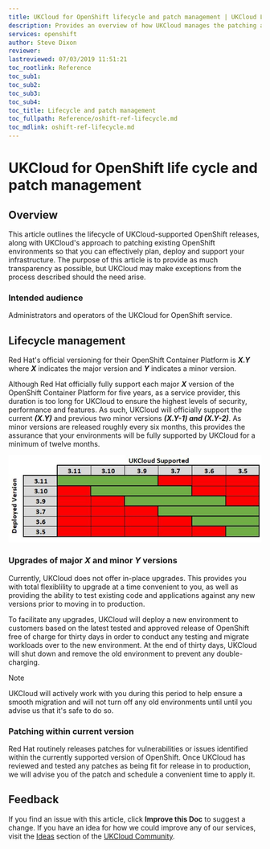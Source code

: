 ```yaml
---
title: UKCloud for OpenShift lifecycle and patch management | UKCloud Ltd
description: Provides an overview of how UKCloud manages the patching and lifecycle support of its OpenShift service
services: openshift
author: Steve Dixon
reviewer:
lastreviewed: 07/03/2019 11:51:21
toc_rootlink: Reference
toc_sub1: 
toc_sub2:
toc_sub3:
toc_sub4:
toc_title: Lifecycle and patch management
toc_fullpath: Reference/oshift-ref-lifecycle.md
toc_mdlink: oshift-ref-lifecycle.md
---
```


# UKCloud for OpenShift life cycle and patch management

## Overview

This article outlines the lifecycle of UKCloud-supported OpenShift releases, along with UKCloud's approach to patching existing OpenShift environments so that you can effectively plan, deploy and support your infrastructure. The purpose of this article is to provide as much transparency as possible, but UKCloud may make exceptions from the process described should the need arise.

### Intended audience

Administrators and operators of the UKCloud for OpenShift service.

## Lifecycle management

Red Hat's official versioning for their OpenShift Container Platform is _**X.Y**_ where _**X**_ indicates the major version and _**Y**_ indicates a minor version.

Although Red Hat officially fully support each major _**X**_ version of the OpenShift Container Platform for five years, as a service provider, this duration is too long for UKCloud to ensure the highest levels of security, performance and features. As such, UKCloud will officially support the current **_(X.Y)_** and previous two minor versions **_(X.Y-1) and (X.Y-2)_**. As minor versions are released roughly every six months, this provides the assurance that your environments will be fully supported by UKCloud for a minimum of twelve months.

![Lifecycle](images/oshift-supported-versions.png)

### Upgrades of major _**X**_ and minor _**Y**_ versions

Currently, UKCloud does not offer in-place upgrades. This provides you with total flexiblility to upgrade at a time convenient to you, as well as providing the ability to test existing code and applications against any new versions prior to moving in to production.

To facilitate any upgrades, UKCloud will deploy a new environment to customers based on the latest tested and approved release of OpenShift free of charge for thirty days in order to conduct any testing and migrate workloads over to the new environment. At the end of thirty days, UKCloud will shut down and remove the old environment to prevent any double-charging.

> [!NOTE]
> UKCloud will actively work with you during this period to help ensure a smooth migration and will not turn off any old environments until until you advise us that it's safe to do so.

### Patching within current version

Red Hat routinely releases patches for vulnerabilities or issues identified within the currently supported version of OpenShift. Once UKCloud has reviewed and tested any patches as being fit for release in to production, we will advise you of the patch and schedule a convenient time to apply it.

## Feedback

If you find an issue with this article, click **Improve this Doc** to suggest a change. If you have an idea for how we could improve any of our services, visit the [Ideas](https://community.ukcloud.com/ideas) section of the [UKCloud Community](https://community.ukcloud.com).
